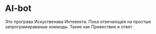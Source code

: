 # AI-bot

Это програва  Искуственава Интевекта. Пока отвечающея на простые запрограмираваные команды.
Такие как
  Привествие и ответ
  
